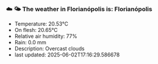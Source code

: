 ### ☁️ 🌤️  The weather in Florianópolis is: Florianópolis

- Temperature: 20.53°C
- On flesh: 20.65°C
- Relative air humidity: 77%
- Rain: 0.0 mm
- Description: Overcast clouds
- last updated: 2025-06-02T17:16:29.586678

